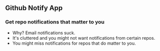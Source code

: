 ## Github Notify App
### Get repo notifications that matter to you
- Why? Email notifications suck.
- It's cluttered and you might not want notifications from certain repos.
- You might miss notifications for repos that do matter to you.